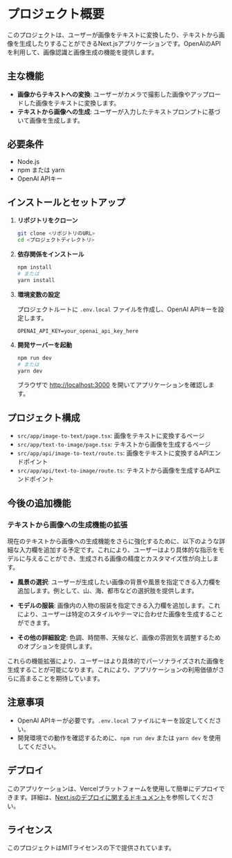 # プロジェクト概要

このプロジェクトは、ユーザーが画像をテキストに変換したり、テキストから画像を生成したりすることができるNext.jsアプリケーションです。OpenAIのAPIを利用して、画像認識と画像生成の機能を提供します。

## 主な機能

- **画像からテキストへの変換**: ユーザーがカメラで撮影した画像やアップロードした画像をテキストに変換します。
- **テキストから画像への生成**: ユーザーが入力したテキストプロンプトに基づいて画像を生成します。

## 必要条件

- Node.js
- npm または yarn
- OpenAI APIキー

## インストールとセットアップ

1. **リポジトリをクローン**

   ```bash
   git clone <リポジトリのURL>
   cd <プロジェクトディレクトリ>
   ```

2. **依存関係をインストール**

   ```bash
   npm install
   # または
   yarn install
   ```

3. **環境変数の設定**

   プロジェクトルートに `.env.local` ファイルを作成し、OpenAI APIキーを設定します。

   ```
   OPENAI_API_KEY=your_openai_api_key_here
   ```

4. **開発サーバーを起動**

   ```bash
   npm run dev
   # または
   yarn dev
   ```

   ブラウザで [http://localhost:3000](http://localhost:3000) を開いてアプリケーションを確認します。

## プロジェクト構成

- `src/app/image-to-text/page.tsx`: 画像をテキストに変換するページ
- `src/app/text-to-image/page.tsx`: テキストから画像を生成するページ
- `src/app/api/image-to-text/route.ts`: 画像をテキストに変換するAPIエンドポイント
- `src/app/api/text-to-image/route.ts`: テキストから画像を生成するAPIエンドポイント

## 今後の追加機能

### テキストから画像への生成機能の拡張

現在のテキストから画像への生成機能をさらに強化するために、以下のような詳細な入力欄を追加する予定です。これにより、ユーザーはより具体的な指示をモデルに与えることができ、生成される画像の精度とカスタマイズ性が向上します。

- **風景の選択**: ユーザーが生成したい画像の背景や風景を指定できる入力欄を追加します。例として、山、海、都市などの選択肢を提供します。

- **モデルの服装**: 画像内の人物の服装を指定できる入力欄を追加します。これにより、ユーザーは特定のスタイルやテーマに合わせた画像を生成することができます。

- **その他の詳細設定**: 色調、時間帯、天候など、画像の雰囲気を調整するためのオプションを提供します。

これらの機能拡張により、ユーザーはより具体的でパーソナライズされた画像を生成することが可能になります。これにより、アプリケーションの利用価値がさらに高まることを期待しています。

## 注意事項

- OpenAI APIキーが必要です。`.env.local` ファイルにキーを設定してください。
- 開発環境での動作を確認するために、`npm run dev` または `yarn dev` を使用してください。

## デプロイ

このアプリケーションは、Vercelプラットフォームを使用して簡単にデプロイできます。詳細は、[Next.jsのデプロイに関するドキュメント](https://nextjs.org/docs/app/building-your-application/deploying)を参照してください。

## ライセンス

このプロジェクトはMITライセンスの下で提供されています。
